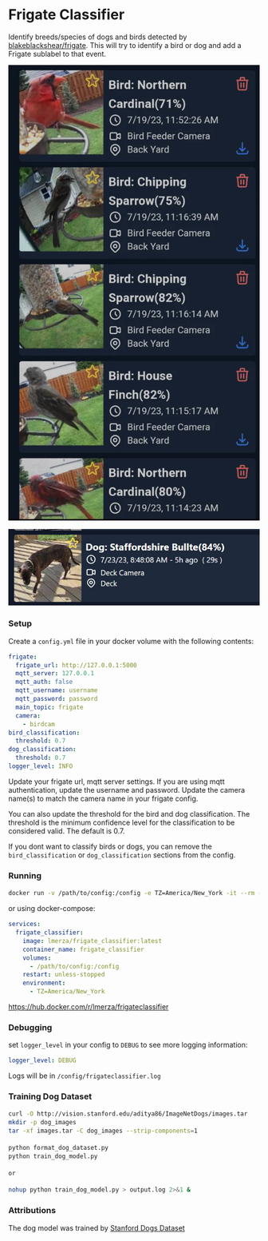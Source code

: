 # Frigate Classifier

Identify breeds/species of dogs and birds detected by [blakeblackshear/frigate](https://github.com/blakeblackshear/frigate). This will try to identify a bird or dog and add a Frigate sublabel to that event.

![Bird Classification](bird_example.png)

![Dog Classification](dog_example.jpg)

### Setup

Create a `config.yml` file in your docker volume with the following contents:

```yml
frigate:
  frigate_url: http://127.0.0.1:5000
  mqtt_server: 127.0.0.1
  mqtt_auth: false
  mqtt_username: username
  mqtt_password: password
  main_topic: frigate
  camera:
    - birdcam
bird_classification:
  threshold: 0.7
dog_classification:
  threshold: 0.7
logger_level: INFO
```

Update your frigate url, mqtt server settings. If you are using mqtt authentication, update the username and password. Update the camera name(s) to match the camera name in your frigate config.

You can also update the threshold for the bird and dog classification. The threshold is the minimum confidence level for the classification to be considered valid. The default is 0.7.

If you dont want to classify birds or dogs, you can remove the `bird_classification` or `dog_classification` sections from the config.

### Running

```bash
docker run -v /path/to/config:/config -e TZ=America/New_York -it --rm --name frigate_classifier lmerza/frigate_classifier:latest
```

or using docker-compose:

```yml
services:
  frigate_classifier:
    image: lmerza/frigate_classifier:latest
    container_name: frigate_classifier
    volumes:
      - /path/to/config:/config
    restart: unless-stopped
    environment:
      - TZ=America/New_York
```

https://hub.docker.com/r/lmerza/frigateclassifier

### Debugging

set `logger_level` in your config to `DEBUG` to see more logging information:

```yml
logger_level: DEBUG
```

Logs will be in `/config/frigateclassifier.log`

### Training Dog Dataset

```bash
curl -O http://vision.stanford.edu/aditya86/ImageNetDogs/images.tar
mkdir -p dog_images
tar -xf images.tar -C dog_images --strip-components=1

python format_dog_dataset.py
python train_dog_model.py

or

nohup python train_dog_model.py > output.log 2>&1 &
```

### Attributions

The dog model was trained by [Stanford Dogs Dataset](http://vision.stanford.edu/aditya86/ImageNetDogs/)
